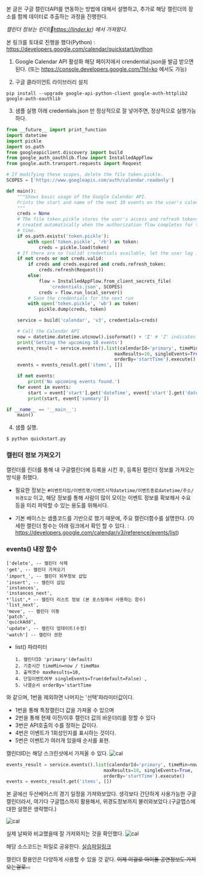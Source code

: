 

본 글은 구글 캘린더API를 연동하는 방법에 대해서 설명하고, 추가로 해당 캘린더의 장소를 함께 데이터로 추출하는 과정을 진행한다.

*캘린더 정보는 린더(https://linder.kr) 에서 가져왔다.*

본 링크를 토대로 진행을 했다(Python)
: https://developers.google.com/calendar/quickstart/python

1. Google Calendar API 활성화
해당 페이지에서 crendential.json을 발급 받으면 된다.
(또는 https://console.developers.google.com/?hl=ko 에서도 가능)

2. 구글 클라이언트 라이브러리 설치

`pip install --upgrade google-api-python-client google-auth-httplib2 google-auth-oauthlib`

3. 샘플 실행
아래 credentials.json 만 정상적으로 잘 넣어주면, 정상적으로 실행가능하다.

```python
from __future__ import print_function
import datetime
import pickle
import os.path
from googleapiclient.discovery import build
from google_auth_oauthlib.flow import InstalledAppFlow
from google.auth.transport.requests import Request

# If modifying these scopes, delete the file token.pickle.
SCOPES = ['https://www.googleapis.com/auth/calendar.readonly']

def main():
    """Shows basic usage of the Google Calendar API.
    Prints the start and name of the next 10 events on the user's calendar.
    """
    creds = None
    # The file token.pickle stores the user's access and refresh tokens, and is
    # created automatically when the authorization flow completes for the first
    # time.
    if os.path.exists('token.pickle'):
        with open('token.pickle', 'rb') as token:
            creds = pickle.load(token)
    # If there are no (valid) credentials available, let the user log in.
    if not creds or not creds.valid:
        if creds and creds.expired and creds.refresh_token:
            creds.refresh(Request())
        else:
            flow = InstalledAppFlow.from_client_secrets_file(
                'credentials.json', SCOPES)
            creds = flow.run_local_server()
        # Save the credentials for the next run
        with open('token.pickle', 'wb') as token:
            pickle.dump(creds, token)

    service = build('calendar', 'v3', credentials=creds)

    # Call the Calendar API
    now = datetime.datetime.utcnow().isoformat() + 'Z' # 'Z' indicates UTC time
    print('Getting the upcoming 10 events')
    events_result = service.events().list(calendarId='primary', timeMin=now,
                                        maxResults=10, singleEvents=True,
                                        orderBy='startTime').execute()
    events = events_result.get('items', [])

    if not events:
        print('No upcoming events found.')
    for event in events:
        start = event['start'].get('dateTime', event['start'].get('date'))
        print(start, event['summary'])

if __name__ == '__main__':
    main()
```

4. 샘플 실행.

  `$ python quickstart.py`


### 캘린더 정보 가져오기
캘린더를 린더를 통해 내 구글캘린더에 등록을 시킨 후, 등록된 캘린더 정보를 가져오는 방식을 취했다.

- 필요한 정보는 `#이벤트타입/이벤트명/이벤트시작datetime/이벤트종료datetime/주소/위경도값`
이고, 해당 정보를 통해 사람이 많이 모이는 이벤트 정보를 확보해서 수요 등을 미리 파악할 수 있는 용도를 위해서다.

- 기본 베이스는 샘플코드를 기반으로 했기 때문에, 주요 캘린더함수를 설명한다.
(자세한 캘린더 함수는 아래 링크에서 확인 할 수 있다. : https://developers.google.com/calendar/v3/reference/events/list)

### events() 내장 함수
    ['delete', -- 캘린더 삭제
    'get', -- 캘린더 가져오기
    'import_', -- 캘린더 외부정보 삽입
    'insert', -- 캘린더 삽입
    'instances',
    'instances_next',
    *'list',* -- 캘린더 리스트 정보 (본 포스팅에서 사용하는 함수)
    'list_next',
    'move', -- 캘린더 이동
    'patch',
    'quickAdd',
    'update', -- 캘린더 업데이트(수정)
    'watch'] -- 캘린더 권한

- list() 파라미터

      1. 캘린더ID 'primary'(default)
      2. 기준시간 timeMin=now / timeMax
      3. 출력갯수 maxResults=10,
      4. 단일이벤트여부 singleEvents=True(default=False) ,
      5. 나열순서 orderBy='startTime

와 같으며, 1번을 제외하면 나머지는 '선택'파라미터값이다.

- 1번을 통해 특정캘린더 값을 가져올 수 있으며
- 2번을 통해 현재 이전/이후 캘린더 값의 바운더리를 정할 수 있다
- 3번은 API호출의 수를 정하는 값이다.
- 4번은 이벤트가 1회성인지를 표시하는 것이다.
- 5번은 이벤트가 여러개 있을때 순서를 표현.

캘린더ID는 해당 스크린샷에서 가져올 수 있다.
![cal](https://www.dropbox.com/s/g9uvav4rpisl3ak/cal_1.png?dl=1)

```python
events_result = service.events().list(calendarId='primary', timeMin=now,
                                    maxResults=10, singleEvents=True,
                                    orderBy='startTime').execute()
events = events_result.get('items', [])
```

본 글에선 두산베어스의 경기 일정을 가져와보았다.
생각보다 간단하게 사용가능한 구글 캘린더라서, 여기다 구글맵스까지 활용해서, 위경도정보까지 불러와보았다.(구글맵스에 대한 설명은 생략했다.)

![cal](https://www.dropbox.com/s/4mxsuxwfvmmi1ef/cal_2.png?dl=1)

실제 날짜와 비교했을때 잘 가져와지는 것을 확인했다.
![cal](https://www.dropbox.com/s/1ydg5774bundjy9/cal_3.png?dl=1)

해당 소스코드는 파일로 공유한다. [실습파일링크](https://www.dropbox.com/s/zqvbs0h7nf60406/Google_Calendar%20API%20%EC%97%B0%EB%8F%99.ipynb?dl=1)

캘린더 활용안은 다양하게 사용할 수 있을 것 같다. ~~이제 이걸로 아이돌 공연정보도 가져오는걸로...~~
